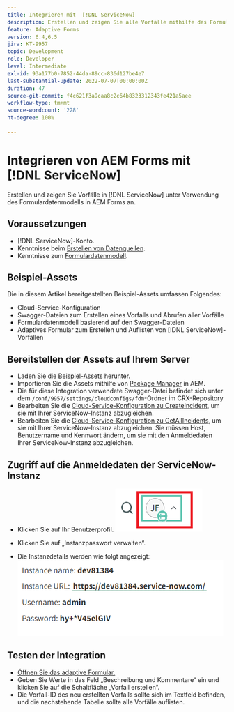 ```yaml
---
title: Integrieren mit  [!DNL ServiceNow]
description: Erstellen und zeigen Sie alle Vorfälle mithilfe des Formulardatenmodells an.
feature: Adaptive Forms
version: 6.4,6.5
jira: KT-9957
topic: Development
role: Developer
level: Intermediate
exl-id: 93a177b0-7852-44da-89cc-836d127be4e7
last-substantial-update: 2022-07-07T00:00:00Z
duration: 47
source-git-commit: f4c621f3a9caa8c2c64b8323312343fe421a5aee
workflow-type: tm+mt
source-wordcount: '228'
ht-degree: 100%

---
```


# Integrieren von AEM Forms mit [!DNL ServiceNow]

Erstellen und zeigen Sie Vorfälle in [!DNL ServiceNow] unter Verwendung des Formulardatenmodells in AEM Forms an.

## Voraussetzungen

* [!DNL ServiceNow]-Konto.
* Kenntnisse beim [Erstellen von Datenquellen](https://experienceleague.adobe.com/docs/experience-manager-learn/forms/ic-web-channel-tutorial/parttwo.html?lang=de).
* Kenntnisse zum [Formulardatenmodell](https://experienceleague.adobe.com/docs/experience-manager-65/forms/form-data-model/create-form-data-models.html?lang=de).

## Beispiel-Assets

Die in diesem Artikel bereitgestellten Beispiel-Assets umfassen Folgendes:

* Cloud-Service-Konfiguration
* Swagger-Dateien zum Erstellen eines Vorfalls und Abrufen aller Vorfälle
* Formulardatenmodell basierend auf den Swagger-Dateien
* Adaptives Formular zum Erstellen und Auflisten von [!DNL ServiceNow]-Vorfällen

## Bereitstellen der Assets auf Ihrem Server

* Laden Sie die [Beispiel-Assets](assets/service-now.zip) herunter.
* Importieren Sie die Assets mithilfe von [Package Manager](http://localhost:4502/crx/packmgr/index.jsp) in AEM.
* Die für diese Integration verwendete Swagger-Datei befindet sich unter dem ```/conf/9957/settings/cloudconfigs/fdm```-Ordner im CRX-Repository
* Bearbeiten Sie die [Cloud-Service-Konfiguration zu CreateIncident](http://localhost:4502/mnt/overlay/fd/fdm/gui/components/admin/fdmcloudservice/properties.html?item=%2Fconf%2F9957%2Fsettings%2Fcloudconfigs%2Ffdm%2Fcreateincident), um sie mit Ihrer ServiceNow-Instanz abzugleichen.
* Bearbeiten Sie die [Cloud-Service-Konfiguration zu GetAllIncidents](http://localhost:4502/mnt/overlay/fd/fdm/gui/components/admin/fdmcloudservice/properties.html?item=%2Fconf%2F9957%2Fsettings%2Fcloudconfigs%2Ffdm%2Fgetallincidents), um sie mit Ihrer ServiceNow-Instanz abzugleichen. Sie müssen Host, Benutzername und Kennwort ändern, um sie mit den Anmeldedaten Ihrer ServiceNow-Instanz abzugleichen.

## Zugriff auf die Anmeldedaten der ServiceNow-Instanz

* Klicken Sie auf Ihr Benutzerprofil.
  ![Auf Benutzerprofil klicken](assets/snow-1.png)

* Klicken Sie auf „Instanzpasswort verwalten“.
* Die Instanzdetails werden wie folgt angezeigt:
  ![Instanzdetails](assets/snow-3.png)

## Testen der Integration

* [Öffnen Sie das adaptive Formular.](http://localhost:4502/content/dam/formsanddocuments/create-incident-in-service-now/jcr:content?wcmmode=disabled)
* Geben Sie Werte in das Feld „Beschreibung und Kommentare“ ein und klicken Sie auf die Schaltfläche „Vorfall erstellen“.
* Die Vorfall-ID des neu erstellten Vorfalls sollte sich im Textfeld befinden, und die nachstehende Tabelle sollte alle Vorfälle auflisten.
